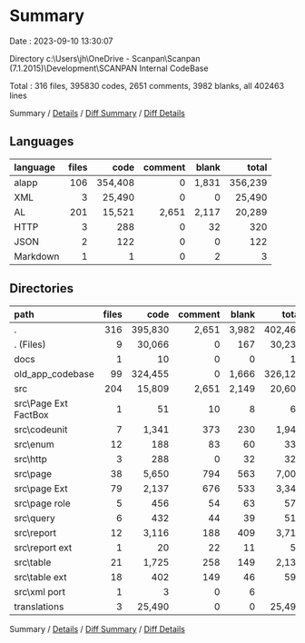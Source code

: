 # Summary

Date : 2023-09-10 13:30:07

Directory c:\\Users\\jh\\OneDrive - Scanpan\\Scanpan (7.1.2015)\\Development\\SCANPAN Internal CodeBase

Total : 316 files,  395830 codes, 2651 comments, 3982 blanks, all 402463 lines

Summary / [Details](details.md) / [Diff Summary](diff.md) / [Diff Details](diff-details.md)

## Languages
| language | files | code | comment | blank | total |
| :--- | ---: | ---: | ---: | ---: | ---: |
| alapp | 106 | 354,408 | 0 | 1,831 | 356,239 |
| XML | 3 | 25,490 | 0 | 0 | 25,490 |
| AL | 201 | 15,521 | 2,651 | 2,117 | 20,289 |
| HTTP | 3 | 288 | 0 | 32 | 320 |
| JSON | 2 | 122 | 0 | 0 | 122 |
| Markdown | 1 | 1 | 0 | 2 | 3 |

## Directories
| path | files | code | comment | blank | total |
| :--- | ---: | ---: | ---: | ---: | ---: |
| . | 316 | 395,830 | 2,651 | 3,982 | 402,463 |
| . (Files) | 9 | 30,066 | 0 | 167 | 30,233 |
| docs | 1 | 10 | 0 | 0 | 10 |
| old_app_codebase | 99 | 324,455 | 0 | 1,666 | 326,121 |
| src | 204 | 15,809 | 2,651 | 2,149 | 20,609 |
| src\\Page Ext FactBox | 1 | 51 | 10 | 8 | 69 |
| src\\codeunit | 7 | 1,341 | 373 | 230 | 1,944 |
| src\\enum | 12 | 188 | 83 | 60 | 331 |
| src\\http | 3 | 288 | 0 | 32 | 320 |
| src\\page | 38 | 5,650 | 794 | 563 | 7,007 |
| src\\page Ext | 79 | 2,137 | 676 | 533 | 3,346 |
| src\\page role | 5 | 456 | 54 | 63 | 573 |
| src\\query | 6 | 432 | 44 | 39 | 515 |
| src\\report | 12 | 3,116 | 188 | 409 | 3,713 |
| src\\report ext | 1 | 20 | 22 | 11 | 53 |
| src\\table | 21 | 1,725 | 258 | 149 | 2,132 |
| src\\table ext | 18 | 402 | 149 | 46 | 597 |
| src\\xml port | 1 | 3 | 0 | 6 | 9 |
| translations | 3 | 25,490 | 0 | 0 | 25,490 |

Summary / [Details](details.md) / [Diff Summary](diff.md) / [Diff Details](diff-details.md)